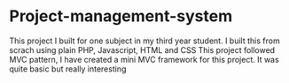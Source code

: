 # Project-management-system
This project I built for one subject in my third year student. I built this from scrach using plain PHP, Javascript, HTML and CSS
This project followed MVC pattern, I have created a mini MVC framework for this project. It was quite basic but really interesting
